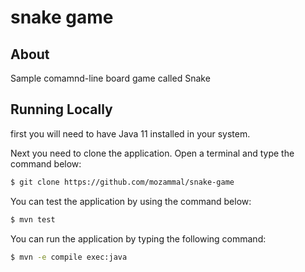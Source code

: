 # snake game

## About

Sample comamnd-line board game called Snake

## Running Locally

first you will need to have Java 11 installed in your system. 

Next you need to clone the application. Open a terminal and type the command below:

```sh
$ git clone https://github.com/mozammal/snake-game
```

You can test the application by using the command below:

```sh
$ mvn test
```

You can run the application by typing the following command:

```sh
$ mvn -e compile exec:java
```

